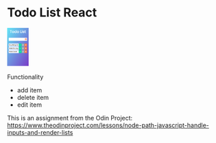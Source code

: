 # Todo List React

<!-- ![Todo List Screenshot](todo-list-screenshot.png) -->
<img src="todo-list-screenshot.png" width = "50px">

Functionality
* add item
* delete item
* edit item

This is an assignment from the Odin Project: https://www.theodinproject.com/lessons/node-path-javascript-handle-inputs-and-render-lists
